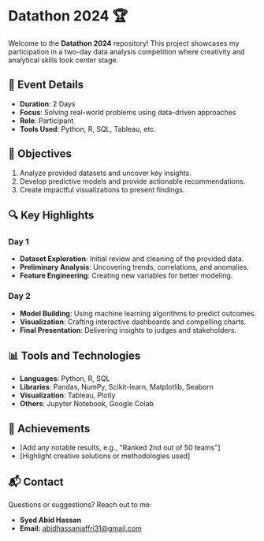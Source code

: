 # Datathon 2024 🏆

Welcome to the **Datathon 2024** repository! This project showcases my participation in a two-day data analysis competition where creativity and analytical skills took center stage.


## 📅 Event Details
- **Duration**: 2 Days
- **Focus**: Solving real-world problems using data-driven approaches
- **Role**: Participant
- **Tools Used**: Python, R, SQL, Tableau, etc.


## 🏁 Objectives
1. Analyze provided datasets and uncover key insights.
2. Develop predictive models and provide actionable recommendations.
3. Create impactful visualizations to present findings.


## 🔍 Key Highlights
### Day 1
- **Dataset Exploration**: Initial review and cleaning of the provided data.
- **Preliminary Analysis**: Uncovering trends, correlations, and anomalies.
- **Feature Engineering**: Creating new variables for better modeling.

### Day 2
- **Model Building**: Using machine learning algorithms to predict outcomes.
- **Visualization**: Crafting interactive dashboards and compelling charts.
- **Final Presentation**: Delivering insights to judges and stakeholders.


## 📊 Tools and Technologies
- **Languages**: Python, R, SQL
- **Libraries**: Pandas, NumPy, Scikit-learn, Matplotlib, Seaborn
- **Visualization**: Tableau, Plotly
- **Others**: Jupyter Notebook, Google Colab


## 🚀 Achievements
- [Add any notable results, e.g., "Ranked 2nd out of 50 teams"]
- [Highlight creative solutions or methodologies used]

## 📬 Contact

Questions or suggestions? Reach out to me:

- **Syed Abid Hassan**
- **Email:** [abidhassanjaffri31@gmail.com](mailto:abidhassanjaffri31@gmail.com)
